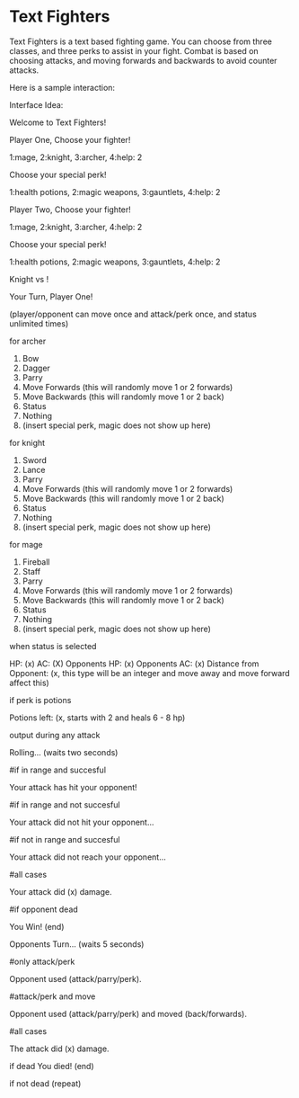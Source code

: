 # Text Fighters

Text Fighters is a text based fighting game. You can choose from three classes, and three perks to assist in your fight. Combat is based on choosing attacks, and moving forwards and backwards to avoid counter attacks.

Here is a sample interaction:

Interface Idea:

Welcome to Text Fighters!

Player One, Choose your fighter! 

1:mage, 2:knight, 3:archer, 4:help: 2

Choose your special perk! 

1:health potions, 2:magic weapons, 3:gauntlets, 4:help: 2

Player Two, Choose your fighter! 

1:mage, 2:knight, 3:archer, 4:help: 2

Choose your special perk! 

1:health potions, 2:magic weapons, 3:gauntlets, 4:help: 2

Knight vs !

Your Turn, Player One!

(player/opponent can move once and attack/perk once, and status unlimited times)

for archer

1. Bow
2. Dagger
3. Parry
4. Move Forwards (this will randomly move 1 or 2 forwards)
5. Move Backwards (this will randomly move 1 or 2 back)
6. Status
7. Nothing
8. (insert special perk, magic does not show up here)

for knight

1. Sword
2. Lance
3. Parry
4. Move Forwards (this will randomly move 1 or 2 forwards)
5. Move Backwards (this will randomly move 1 or 2 back)
6. Status
7. Nothing
8. (insert special perk, magic does not show up here)

for mage

1. Fireball
2. Staff
3. Parry
4. Move Forwards (this will randomly move 1 or 2 forwards)
5. Move Backwards (this will randomly move 1 or 2 back)
6. Status
7. Nothing
8. (insert special perk, magic does not show up here)

when status is selected

HP: (x)
AC: (X)
Opponents HP: (x)
Opponents AC: (x)
Distance from Opponent: (x, this type will be an integer and move away and move forward affect this)

if perk is potions

Potions left: (x, starts with 2 and heals 6 - 8 hp)

output during any attack

Rolling... (waits two seconds)

#if in range and succesful

Your attack has hit your opponent!

#if in range and not succesful

Your attack did not hit your opponent...

#if not in range and succesful

Your attack did not reach your opponent...

#all cases

Your attack did (x) damage.

#if opponent dead

You Win! (end)

Opponents Turn... (waits 5 seconds)

#only attack/perk

Opponent used (attack/parry/perk).

#attack/perk and move

Opponent used (attack/parry/perk) and moved (back/forwards).

#all cases

The attack did (x) damage.

if dead
You died! (end)

if not dead
(repeat)



